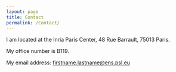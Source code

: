 ```yaml
---
layout: page
title: Contact
permalink: /Contact/
---
```


I am located at the Inria Paris Center, 48 Rue Barrault, 75013 Paris.

My office number is B119.

My email address: firstname.lastname@ens.psl.eu


